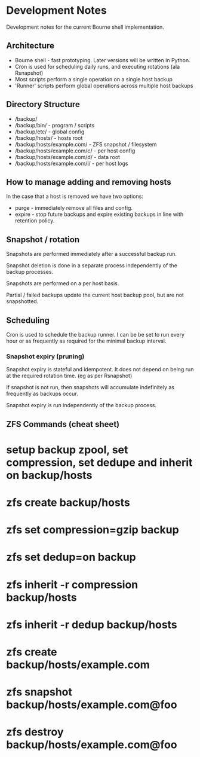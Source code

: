 # Development Notes

Development notes for the current Bourne shell implementation.

## Architecture

* Bourne shell - fast prototyping. Later versions will be written in Python.
* Cron is used for scheduling daily runs, and executing rotations (ala Rsnapshot)
* Most scripts perform a single operation on a single host backup
* 'Runner' scripts perform global operations across multiple host backups

## Directory Structure

* /backup/
* /backup/bin/ - program / scripts
* /backup/etc/ - global config
* /backup/hosts/ - hosts root
* /backup/hosts/example.com/ - ZFS snapshot / filesystem 
* /backup/hosts/example.com/c/ - per host config
* /backup/hosts/example.com/d/ - data root
* /backup/hosts/example.com/l/ - per host logs

## How to manage adding and removing hosts

In the case that a host is removed we have two options:

* purge - immediately remove all files and config.
* expire - stop future backups and expire existing backups in line with retention policy.

## Snapshot / rotation

Snapshots are performed immediately after a successful backup run.

Snapshot deletion is done in a separate process independently of the backup processes.

Snapshots are performed on a per host basis.

Partial / failed backups update the current host backup pool, but are not snapshotted. 

## Scheduling

Cron is used to schedule the backup runner. I can be be set to run every hour
or as frequently as required for the minimal backup interval.

### Snapshot expiry (pruning)

Snapshot expiry is stateful and idempotent. It does not depend on
being run at the required rotation time. (eg as per Rsnapshot)

If snapshot is not run, then snapshots will accumulate indefinitely as frequently
as backups occur.

Snapshot expiry is run independently of the backup process.

## ZFS Commands (cheat sheet)

# setup backup zpool, set compression, set dedupe and inherit on backup/hosts 
# zfs create backup/hosts
# zfs set compression=gzip backup
# zfs set dedup=on backup
# zfs inherit -r compression backup/hosts
# zfs inherit -r dedup backup/hosts

# zfs create backup/hosts/example.com
# zfs snapshot backup/hosts/example.com@foo
# zfs destroy backup/hosts/example.com@foo